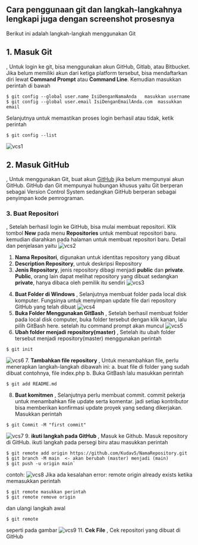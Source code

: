## **Cara penggunaan git dan langkah-langkahnya lengkapi juga dengan screenshot prosesnya**

Berikut ini adalah langkah-langkah menggunakan Git
## 1. **Masuk Git**
, Untuk login ke git, bisa menggunakan akun GitHub, Gitlab, atau Bitbucket. Jika belum
memiliki akun dari ketiga platform tersebut, bisa mendaftarkan diri lewat 
**Command Prompt** atau **Command Line**. Kemudian masukkan perintah di bawah
```
$ git config --global user.name IsiDenganNamaAnda   masukkan username
$ git config --global user.email IsiDenganEmailAnda.com  massukkan email
```
Selanjutnya untuk memastikan proses login berhasil atau tidak, ketik perintah
```
$ git config --list
```
![vcs1](foto_langkah/vcs1.png)
## 2. **Masuk GitHub**
, Untuk menggunakan Git, buat akun [GitHub](https://github.com/) jika belum mempunyai 
akun GitHub. GitHub dan Git mempunyai hubungan khusus yaitu Git berperan sebagai 
Version Control System sedangkan GitHub berperan sebagai penyimpan kode pemrograman.
### 3. **Buat Repositori**
, Setelah berhasil login ke GitHub, bisa mulai membuat repositori. Klik tombol **New**
pada menu **Repositories** untuk membuat repositori baru. kemudian diarahkan pada halaman
untuk membuat repositori baru. Detail dan penjelasan yaitu
![vcs2](foto_langkah/vcs2.png)
1) **Nama Repositori**, digunakan untuk identitas repository yang dibuat
2) **Description Repository**, untuk deskripsi Repository
3) **Jenis Repository**, jenis repository dibagi menjadi **public** dan **private**. 
   **Public**, orang lain dapat melihat repository yang dibuat sedangkan **private**,
   hanya dibaca oleh pemilik itu sendiri
![vcs3](foto_langkah/vcs3.png)
4. **Buat Folder di Windows**
, Selanjutnya membuat folder pada local disk komputer. Fungsinya untuk menyimpan update 
file dari repository GitHub yang telah dibuat
![vcs4](foto_langkah/vcs4.png)
5. **Buka Folder Menggunakan GitBash**
, Setelah berhasil membuat folder pada local disk computer, buka folder tersebut dengan
klik kanan, lalu pilih GitBash here. setelah itu command prompt akan muncul
![vcs5](foto_langkah/vcs5.png)
6. **Ubah folder menjadi repository(master)**
, Setelah itu ubah folder tersebut menjadi repository(master) menggunakan perintah 
```
$ git init
```
![vcs6](foto_langkah/vcs6.png)
7. **Tambahkan file repository**
, Untuk menambahkan file, perlu menerapkan langkah-langkah dibawah ini:
a. buat file di folder yang sudah dibuat contohnya, file index.php
b. Buka GitBash lalu masukkan perintah 
```
$ git add README.md
```
8. **Buat komitmen**
, Selanjutnya perlu membuat commit. commit pekerja untuk menambahkan file update serta 
komentar. jadi setiap kontributor bisa memberikan konfirmasi update proyek yang sedang 
dikerjakan. Masukkan perintah
```
$ git Commit -M "first commit"
```
![vcs7](foto_langkah/vcs7.png)
9. **ikuti langkah pada GitHub**
, Masuk ke Github. Masuk repository di GitHub. ikuti langkah pada persegi biru atau 
masukkan perintah
```
$ git remote add origin https://github.com/Kudav5/NamaRepository.git
$ git branch -M main  <- akan berubah (master) menjadi (main)
$ git push -u origin main`
```
contoh:
![vcs8](foto_langkah/vcs8.png)
Jika ada kesalahan error: remote origin already exists ketika memasukkan perintah
```
$ git remote masukkan perintah
$ git remote remove origin 
```
dan ulangi langkah awal 
```
$ git remote
```
seperti pada gambar
![vcs9](foto_langkah/vcs9.png)
11. **Cek File**
, Cek repositori yang dibuat di GitHub
